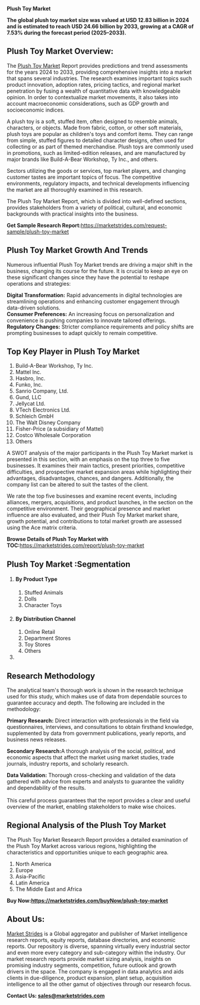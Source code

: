 <p><strong>Plush Toy Market</strong></p>
<p><strong>The global plush toy market size was valued at USD 12.83 billion in 2024 and is estimated to reach USD 24.66 billion by 2033, growing at a CAGR of 7.53% during the forecast period (2025&ndash;2033).</strong></p>
<h2>Plush Toy Market Overview:</h2>
<p>The <a href="https://marketstrides.com/report/plush-toy-market">Plush Toy Market</a> Report provides predictions and trend assessments for the years 2024 to 2033, providing comprehensive insights into a market that spans several industries. The research examines important topics such product innovation, adoption rates, pricing tactics, and regional market penetration by fusing a wealth of quantitative data with knowledgeable opinion. In order to contextualize market movements, it also takes into account macroeconomic considerations, such as GDP growth and socioeconomic indices.</p>
<p>A plush toy is a soft, stuffed item, often designed to resemble animals, characters, or objects. Made from fabric, cotton, or other soft materials, plush toys are popular as children's toys and comfort items. They can range from simple, stuffed figures to detailed character designs, often used for collecting or as part of themed merchandise. Plush toys are commonly used in promotions, such as limited-edition releases, and are manufactured by major brands like Build-A-Bear Workshop, Ty Inc., and others.</p>
<p>Sectors utilizing the goods or services, top market players, and changing customer tastes are important topics of focus. The competitive environments, regulatory impacts, and technical developments influencing the market are all thoroughly examined in this research.</p>
<p>The Plush Toy Market Report, which is divided into well-defined sections, provides stakeholders from a variety of political, cultural, and economic backgrounds with practical insights into the business.</p>
<p><strong>Get Sample Research Report:</strong><a href="https://marketstrides.com/request-sample/plush-toy-market">https://marketstrides.com/request-sample/plush-toy-market</a></p>
<h2>Plush Toy Market Growth And Trends</h2>
<p>Numerous influential Plush Toy Market trends are driving a major shift in the business, changing its course for the future. It is crucial to keep an eye on these significant changes since they have the potential to reshape operations and strategies:</p>
<p><strong>Digital Transformation:</strong> Rapid advancements in digital technologies are streamlining operations and enhancing customer engagement through data-driven solutions.<br /><strong>Consumer Preferences:</strong> An increasing focus on personalization and convenience is pushing companies to innovate tailored offerings.<br /><strong>Regulatory Changes:</strong> Stricter compliance requirements and policy shifts are prompting businesses to adapt quickly to remain competitive.</p>
<h2>Top Key Player in Plush Toy Market</h2>
<ol>
<li>Build-A-Bear Workshop, Ty Inc.</li>
<li>Mattel Inc.</li>
<li>Hasbro, Inc.</li>
<li>Funko, Inc.</li>
<li>Sanrio Company, Ltd.</li>
<li>Gund, LLC</li>
<li>Jellycat Ltd.</li>
<li>VTech Electronics Ltd.</li>
<li>Schleich GmbH</li>
<li>The Walt Disney Company</li>
<li>Fisher-Price (a subsidiary of Mattel)</li>
<li>Costco Wholesale Corporation</li>
<li>Others</li>
</ol>
<p>A SWOT analysis of the major participants in the Plush Toy Market market is presented in this section, with an emphasis on the top three to five businesses. It examines their main tactics, present priorities, competitive difficulties, and prospective market expansion areas while highlighting their advantages, disadvantages, chances, and dangers. Additionally, the company list can be altered to suit the tastes of the client.</p>
<p>We rate the top five businesses and examine recent events, including alliances, mergers, acquisitions, and product launches, in the section on the competitive environment. Their geographical presence and market influence are also evaluated, and their Plush Toy Market market share, growth potential, and contributions to total market growth are assessed using the Ace matrix criteria.</p>
<p><strong>Browse Details of Plush Toy Market with TOC:</strong><a href="https://marketstrides.com/report/plush-toy-market">https://marketstrides.com/report/plush-toy-market</a></p>
<h2>Plush Toy Market :Segmentation</h2>
<ol>
<li>
<h4>By Product Type</h4>
<ol>
<li>Stuffed Animals</li>
<li>Dolls</li>
<li>Character Toys</li>
</ol>
</li>
<li>
<h4>By Distribution Channel</h4>
<ol>
<li>Online Retail</li>
<li>Department Stores</li>
<li>Toy Stores</li>
<li>Others</li>
</ol>
</li>
<li></li>
</ol>
<h2>Research Methodology</h2>
<p>The analytical team's thorough work is shown in the research technique used for this study, which makes use of data from dependable sources to guarantee accuracy and depth. The following are included in the methodology:</p>
<p><strong>Primary Research:</strong> Direct interaction with professionals in the field via questionnaires, interviews, and consultations to obtain firsthand knowledge, supplemented by data from government publications, yearly reports, and business news releases.</p>
<p><strong>Secondary Research:</strong>A&nbsp;thorough analysis of the social, political, and economic aspects that affect the market using market studies, trade journals, industry reports, and scholarly research.</p>
<p><strong>Data Validation:</strong>&nbsp;Thorough cross-checking and validation of the data gathered with advice from experts and analysts to guarantee the validity and dependability of the results. <br /><br />This careful process guarantees that the report provides a clear and useful overview of the market, enabling stakeholders to make wise choices.</p>
<h2>Regional Analysis of the Plush Toy Market</h2>
<p>The Plush Toy Market Research Report provides a detailed examination of the Plush Toy Market across various regions, highlighting the characteristics and opportunities unique to each geographic area.</p>
<ol>
<li>North America</li>
<li>Europe</li>
<li>Asia-Pacific</li>
<li>Latin America</li>
<li>The Middle East and Africa</li>
</ol>
<p><strong>Buy Now:<a href="https://marketstrides.com/buyNow/plush-toy-market?price=single_price">https://marketstrides.com/buyNow/plush-toy-market</a></strong></p>
<h2>About Us:</h2>
<p><a href="https://marketstrides.com/">Market Strides</a> is a Global aggregator and publisher of Market intelligence research reports, equity reports, database directories, and economic reports. Our repository is diverse, spanning virtually every industrial sector and even more every category and sub-category within the industry. Our market research reports provide market sizing analysis, insights on promising industry segments, competition, future outlook and growth drivers in the space. The company is engaged in data analytics and aids clients in due-diligence, product expansion, plant setup, acquisition intelligence to all the other gamut of objectives through our research focus.</p>
<p><strong>Contact Us: <a href="mailto:sales@marketstrides.com">sales@marketstrides.com</a></strong></p>
